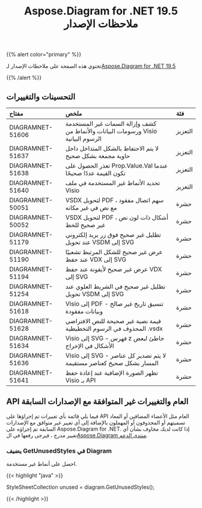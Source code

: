 ﻿---
title: Aspose.Diagram for .NET 19.5 ملاحظات الإصدار
type: docs
weight: 80
url: /ar/net/aspose-diagram-for-net-19-5-release-notes/
---
{{% alert color="primary" %}} 

تحتوي هذه الصفحة على ملاحظات الإصدار لـ[Aspose.Diagram for .NET 19.5](https://www.nuget.org/packages/Aspose.Diagram/19.5.0)

{{% /alert %}} 
## **التحسينات والتغييرات**

|**مفتاح**|**ملخص**|**فئة**|
|:- |:- |:- |
|DIAGRAMNET-51606|كشف وإزالة السمات غير المستخدمة ورسومات البيانات والأنماط من Visio الرسوم البيانية|التعزيز|
|DIAGRAMNET-51637|لا يتم الاحتفاظ بالشكل المتداخل داخل حاوية مجمعة بشكل صحيح|التعزيز|
|DIAGRAMNET-51638|تعذر الحصول على Prop.Value.Val عندما تكون القيمة عددًا صحيحًا|التعزيز|
|DIAGRAMNET-51640|تحديد الأنماط غير المستخدمة في ملف Visio|التعزيز|
|DIAGRAMNET-50051|VSDX لتحويل PDF ، سهم اتصال مفقود مع نص في غير مكانه|حشرة|
|DIAGRAMNET-50052|VSDX لتحويل PDF ، أشكال ذات لون نص غير صحيح للخط|حشرة|
|DIAGRAMNET-51179|تظليل غير صحيح فوق زر بريد إلكتروني عند تحويل VSDM إلى SVG|حشرة|
|DIAGRAMNET-51190|عرض غير صحيح للشكل المرتبط تشعبيًا عند حفظ VDX إلى SVG|حشرة|
|DIAGRAMNET-51194|عرض غير صحيح لأيقونة عند حفظ VDX إلى SVG|حشرة|
|DIAGRAMNET-51254|تظليل غير صحيح في الشريط العلوي عند تحويل VSDM إلى SVG|حشرة|
|DIAGRAMNET-51618|Visio إلى PDF - تنسيق تاريخ غير صالح وبيانات مفقودة|حشرة|
|DIAGRAMNET-51628|قيمة نصية غير صحيحة للنص الافتراضي المحذوف في الرسوم التخطيطية .vsdx|حشرة|
|DIAGRAMNET-51634|Visio إلى SVG - فهرس z خاطئ لبعض الأشكال في الإخراج|حشرة|
|DIAGRAMNET-51636|Visio إلى SVG - لا يتم تصدير كل عناصر المسار بشكل صحيح كعناصر مستقيمة|حشرة|
|DIAGRAMNET-51641|تظهر الصورة الإضافية عند إعادة حفظ Visio بـ API|حشرة|
## **API العام والتغييرات غير المتوافقة مع الإصدارات السابقة**
فيما يلي قائمة بأي تغييرات تم إجراؤها على API العام مثل الأعضاء المضافين أو المعاد تسميتهم أو المحذوفون أو المهملون بالإضافة إلى أي تغيير غير متوافق مع الإصدارات السابقة تم إجراؤه على Aspose.Diagram for .NET. إذا كانت لديك مخاوف بشأن أي تغيير مدرج ، فيرجى رفعها في ال[Aspose.Diagram منتدى الدعم](https://forum.aspose.com/c/diagram/17).
### **يضيف GetUnusedStyles في Diagram**
احصل على أنماط غير مستخدمة.

{{< highlight "java" >}}

  StyleSheetCollection unused = diagram.GetUnusedStyles();

{{< /highlight >}}
